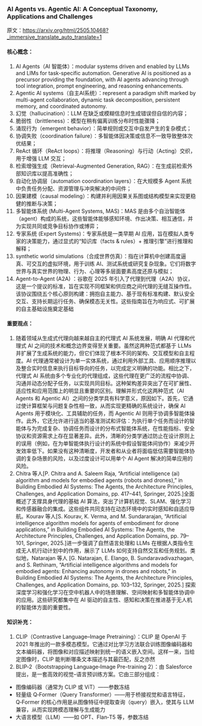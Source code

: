 ### AI Agents vs. Agentic AI: A Conceptual Taxonomy, Applications and Challenges
原文：https://arxiv.org/html/2505.10468?_immersive_translate_auto_translate=1

#### 核心概念：
1. AI Agents（AI 智能体）：modular systems driven and enabled by LLMs and LIMs for task-specific automation. Generative AI is positioned as a precursor providing the foundation, with AI agents advancing through tool integration, prompt engineering, and reasoning enhancements.
2. Agentic AI systems（自主AI系统）：represent a paradigm shift marked by multi-agent collaboration, dynamic task decomposition, persistent memory, and coordinated autonomy.
3. 幻觉（hallucination）：LLM 在缺乏或模糊信息时生成错误但自信的内容；
4. 脆弱性（brittleness）：模型在稍有偏离训练分布时性能骤降；
5. 涌现行为（emergent behavior）：简单规则或交互中自发产生的复杂模式；
6. 协调失败（coordination failure）：多智能体因决策或信息不一致导致整体次优结果；
7. ReAct 循环（ReAct loops）：将推理（Reasoning）与行动（Acting）交织，用于增强 LLM 交互；
8. 检索增强生成（Retrieval-Augmented Generation, RAG）：在生成前检索外部知识库以提高准确性；
9. 自动化协调层（automation coordination layers）：在大规模多 Agent 系统中负责任务分配、资源管理与冲突解决的中间件；
10. 因果建模（causal modeling）：构建并利用因果关系图或结构模型来实现更稳健的推断与决策；
11. 多智能体系统 (Multi-Agent Systems, MAS)：MAS 是由多个自治智能体（agent）构成的系统，这些智能体能够感知环境、作出决策、相互通信，并为实现共同或竞争目标协作或博弈；
12. 专家系统 (Expert Systems)：专家系统是一类早期 AI 应用，旨在模拟人类专家的决策能力，通过显式的“知识库（facts & rules）+ 推理引擎”进行推理和解释；
13. synthetic world simulations（合成世界仿真）：指在计算机中创建高度逼真、可交互的虚拟环境，用于训练 AI、测试系统或研究复杂现象。它们将数字世界与真实世界的物理、行为、心理等多层面要素高度还原与模拟；
14. Agent-to-Agent (A2A) ：谷歌在 2025 年引入了代理到代理（A2A）协议，这是一个提议的标准，旨在实现不同框架和供应商之间代理的无缝互操作性。该协议围绕五个核心原则构建：拥抱自主能力、基于现有标准构建、默认安全交互、支持长期运行任务、确保模态无关性。这些指南旨在为响应式、可扩展的自主基础设施奠定基础

#### 重要观点：
1. 随着领域从生成式代理向越来越自主的代理式 AI 系统发展，明确 AI 代理和代理式 AI 之间的技术和概念边界变得至关重要。虽然这两种范式都基于 LLMs 并扩展了生成系统的能力，但它们体现了根本不同的架构、交互模型和自主程度。AI 代理通常被设计为单一实体系统，通过利用外部工具、应用顺序推理以及整合实时信息来执行目标导向的任务，以完成定义明确的功能。相比之下，代理式 AI 系统由多个专业化的代理组成，这些代理在更广泛的流程中协调、沟通并动态分配子任务，以实现共同目标。这种架构差异突出了在可扩展性、适应性和应用范围上的明显且重要的区别。理解并形式化这两种范式（AI Agents 和 Agentic AI）之间的分类学具有科学意义，原因如下。首先，它通过使计算框架与问题复杂性相一致，从而实现更精确的系统设计，确保 AI Agents 用于模块化、工具辅助的任务，而 Agentic AI 则用于协调多智能体操作。此外，它还允许进行适当的基准测试和评估：为执行单个任务而设计的智能体与为完成复杂、协调任务而设计的分布式智能体系统，在性能指标、安全协议和资源需求上存在显著差异。此外，清晰的分类学通过防止在设计原则上的误用（例如，在为单智能体执行设计的系统中假设智能体间协作）来减少开发效率低下。如果没有这种清晰度，开发者和从业者将面临低估需要智能体协调的复杂场景的风险，以及过度设计可以用单个 AI Agent 解决的简单应用的风险。
2. Chitra 等人[P. Chitra and A. Saleem Raja, “Artificial intelligence (ai) algorithm and models for embodied agents (robots and drones),” in Building Embodied AI Systems: The Agents, the Architecture Principles, Challenges, and Application Domains, pp. 417–441, Springer, 2025.]全面概述了支撑具身代理的基础 AI 算法，突出了计算机视觉、SLAM、强化学习和传感器融合的集成。这些组件共同支持在动态环境中的实时感知和自适应导航。Kourav 等人[S. Kourav, K. Verma, and M. Sundararajan, “Artificial intelligence algorithm models for agents of embodiment for drone applications,” in Building Embodied AI Systems: The Agents, the Architecture Principles, Challenges, and Application Domains, pp. 79–101, Springer, 2025.]进一步强调了自然语言处理和 LLMs 在根据人类指令生成无人机行动计划中的作用，展示了 LLMs 如何支持自然交互和任务规划。类似地，Natarajan 等人 [G. Natarajan, E. Elango, B. Sundaravadivazhagan, and S. Rethinam, “Artificial intelligence algorithms and models for embodied agents: Enhancing autonomy in drones and robots,” in Building Embodied AI Systems: The Agents, the Architecture Principles, Challenges, and Application Domains, pp. 103–132, Springer, 2025.] 探索深度学习和强化学习在空中机器人中的场景理解、空间映射和多智能体协调中的应用。这些研究都集中在 AI 驱动的自主性、感知和决策在推进基于无人机的智能体方面的重要性。


#### 知识补充：
1. CLIP（Contrastive Language–Image Pretraining）：CLIP 是 OpenAI 于 2021 年推出的一款多模态模型。它通过对比学习方法联合训练图像编码器和文本编码器，将图像和对应描述映射到统一的语义嵌入空间。这样一来，当给定图像时，CLIP 能判断哪条文本描述与其最匹配，反之亦然
2. BLIP‑2（Bootstrapping Language‑Image Pre-training 2）：由 Salesforce 提出，是一套高效的视觉–语言预训练方案。它由三部分组成：
- 图像编码器（通常为 CLIP 或 ViT）——参数冻结
- 轻量级 Q‑Former（Query Transformer）——用于桥接视觉和语言特征，Q‑Former 的核心作用是从图像特征中提取查询（query）嵌入，使其与 LLM 兼容，从而实现跨模态理解与生成能力 
- 大语言模型（LLM）——如 OPT、Flan‑T5 等，参数冻结
